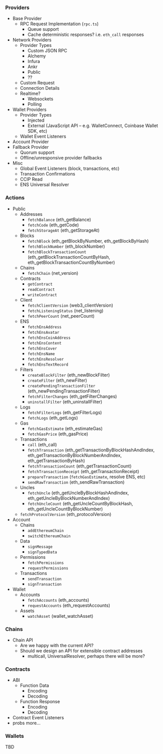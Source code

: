 ### Providers

- Base Provider
  - RPC Request Implementation (`rpc.ts`)
    - Queue support
    - Cache deterministic responses? i.e. `eth_call` responses
- Network Providers
  - Provider Types
    - Custom JSON RPC
    - Alchemy
    - Infura
    - Ankr
    - Public
    - ??
  - Custom Request
  - Connection Details
  - Realtime?
    - Websockets
    - Polling
- Wallet Providers
  - Provider Types
    - Injected
    - External (JavaScript API – e.g. WalletConnect, Coinbase Wallet SDK, etc)
  - Wallet Event Listeners
- Account Provider
- Fallback Provider
  - Quorum support
  - Offline/unresponsive provider fallbacks
- Misc
  - Global Event Listeners (block, transactions, etc)
  - Transaction Confirmations
  - CCIP Read
  - ENS Universal Resolver

### Actions

- Public
  - Addresses
    - `fetchBalance` (eth_getBalance)
    - `fetchCode` (eth_getCode)
    - `fetchStorageAt` (eth_getStorageAt)
  - Blocks
    - `fetchBlock` (eth_getBlockByNumber, eth_getBlockByHash)
    - `fetchBlockNumber` (eth_blockNumber)
    - `fetchBlockTransactionCount` (eth_getBlockTransactionCountByHash, eth_getBlockTransactionCountByNumber)
  - Chains
    - `fetchChain` (net_version)
  - Contracts
    - `getContract`
    - `readContract`
    - `writeContract`
  - Client
    - `fetchClientVersion` (web3_clientVersion)
    - `fetchListeningStatus` (net_listening)
    - `fetchPeerCount` (net_peerCount)
  - ENS
    - `fetchEnsAddress`
    - `fetchEnsAvatar`
    - `fetchEnsCoinAddress`
    - `fetchEnsContent`
    - `fetchEnsCover`
    - `fetchEnsName`
    - `fetchEnsResolver`
    - `fetchEnsTextRecord`
  - Filters
    - `createBlockFilter` (eth_newBlockFilter)
    - `createFilter` (eth_newFilter)
    - `createPendingTransactionFilter` (eth_newPendingTransactionFilter)
    - `fetchFilterChanges` (eth_getFilterChanges)
    - `uninstallFilter` (eth_uninstallFilter)
  - Logs
    - `fetchFilterLogs` (eth_getFilterLogs)
    - `fetchLogs` (eth_getLogs)
  - Gas
    - `fetchGasEstimate` (eth_estimateGas)
    - `fetchGasPrice` (eth_gasPrice)
  - Transactions
    - `call` (eth_call)
    - `fetchTransaction` (eth_getTransactionByBlockHashAndIndex, eth_getTransactionByBlockNumberAndIndex, eth_getTransactionByHash)
    - `fetchTransactionCount` (eth_getTransactionCount)
    - `fetchTransactionReceipt` (eth_getTransactionReceipt)
    - `prepareTransaction` (`fetchGasEstimate`, resolve ENS, etc)
    - `sendRawTransaction` (eth_sendRawTransaction)
  - Uncles
    - `fetchUncle` (eth_getUncleByBlockHashAndIndex, eth_getUncleByBlockNumberAndIndex)
    - `fetchUncleCount` (eth_getUncleCountByBlockHash, eth_getUncleCountByBlockNumber)
  - `fetchProtocolVersion` (eth_protocolVersion)
- Account
  - Chains
    - `addEthereumChain`
    - `switchEthereumChain`
  - Data
    - `signMessage`
    - `signTypedData`
  - Permissions
    - `fetchPermissions`
    - `requestPermissions`
  - Transactions
    - `sendTransaction`
    - `signTransaction`
- Wallet
  - Accounts
    - `fetchAccounts` (eth_accounts)
    - `requestAccounts` (eth_requestAccounts)
  - Assets
    - `watchAsset` (wallet_watchAsset)

### Chains

- Chain API
  - Are we happy with the current API?
  - Should we design an API for extensible contract addresses
    - multicall, UniversalResolver, perhaps there will be more?

### Contracts

- ABI
  - Function Data
    - Encoding
    - Decoding
  - Function Response
    - Encoding
    - Decoding
- Contract Event Listeners
- probs more...

### Wallets

TBD
